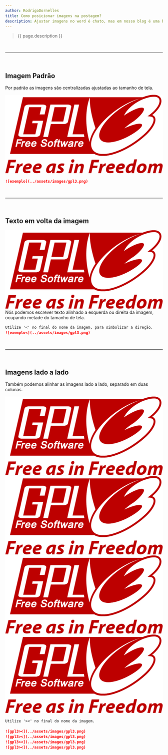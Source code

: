 ```yaml
---
author: RodrigoDornelles
title: Como posicionar imagens na postagem?
description: Ajustar imagens no word é chato, mas em nosso blog é uma barbada.
---
```


> {{ page.description }}


<br/>
<hr/>
<br/>

## Imagem Padrão ##

Por padrão as imagens são centralizadas ajustadas ao tamanho de tela.

![gpl3](../assets/images/gpl3.png)

```MARKDOWN
![exemplo](../assets/images/gpl3.png)
```

<br/>
<hr/>
<br/>

## Texto em volta da imagem ##

![gpl3<](../assets/images/gpl3.png)
Nós podemos escrever texto alinhado a esquerda ou direita da imagem, ocupando metade do tamanho de tela.

```MARKDOWN
Utilize '<' no final do nome da imagem, para simbolizar a direção.
![exemplo<](../assets/images/gpl3.png)
```

<br/>
<hr/>
<br/>

## Imagens lado a lado ##

Também podemos alinhar as imagens lado a lado, separado em duas colunas.

![gpl3><](../assets/images/gpl3.png)
![gpl3><](../assets/images/gpl3.png)
![gpl3><](../assets/images/gpl3.png)
![gpl3><](../assets/images/gpl3.png)

```MARKDOWN
Utilize '><' no final do nome da imagem.

![gpl3><](../assets/images/gpl3.png)
![gpl3><](../assets/images/gpl3.png)
![gpl3><](../assets/images/gpl3.png)
![gpl3><](../assets/images/gpl3.png)
```
